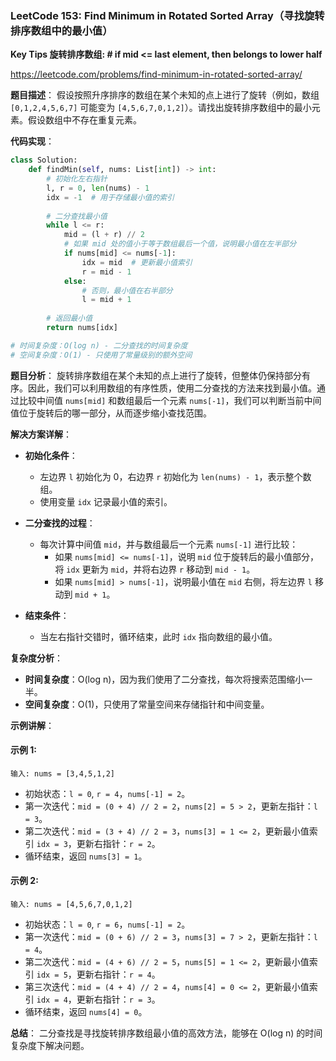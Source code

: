 ### LeetCode 153: Find Minimum in Rotated Sorted Array（寻找旋转排序数组中的最小值）

**Key Tips 旋转排序数组: # if mid <= last element, then belongs to lower half**

https://leetcode.com/problems/find-minimum-in-rotated-sorted-array/

**题目描述**：
假设按照升序排序的数组在某个未知的点上进行了旋转（例如，数组 `[0,1,2,4,5,6,7]` 可能变为 `[4,5,6,7,0,1,2]`）。请找出旋转排序数组中的最小元素。假设数组中不存在重复元素。

**代码实现**：
```python
class Solution:
    def findMin(self, nums: List[int]) -> int:
        # 初始化左右指针
        l, r = 0, len(nums) - 1
        idx = -1  # 用于存储最小值的索引
        
        # 二分查找最小值
        while l <= r:
            mid = (l + r) // 2
            # 如果 mid 处的值小于等于数组最后一个值，说明最小值在左半部分
            if nums[mid] <= nums[-1]:
                idx = mid  # 更新最小值索引
                r = mid - 1
            else:
                # 否则，最小值在右半部分
                l = mid + 1
        
        # 返回最小值
        return nums[idx]

# 时间复杂度：O(log n) - 二分查找的时间复杂度
# 空间复杂度：O(1) - 只使用了常量级别的额外空间
```

**题目分析**：
旋转排序数组在某个未知的点上进行了旋转，但整体仍保持部分有序。因此，我们可以利用数组的有序性质，使用二分查找的方法来找到最小值。通过比较中间值 `nums[mid]` 和数组最后一个元素 `nums[-1]`，我们可以判断当前中间值位于旋转后的哪一部分，从而逐步缩小查找范围。

**解决方案详解**：

- **初始化条件**：
  - 左边界 `l` 初始化为 0，右边界 `r` 初始化为 `len(nums) - 1`，表示整个数组。
  - 使用变量 `idx` 记录最小值的索引。

- **二分查找的过程**：
  - 每次计算中间值 `mid`，并与数组最后一个元素 `nums[-1]` 进行比较：
    - 如果 `nums[mid] <= nums[-1]`，说明 `mid` 位于旋转后的最小值部分，将 `idx` 更新为 `mid`，并将右边界 `r` 移动到 `mid - 1`。
    - 如果 `nums[mid] > nums[-1]`，说明最小值在 `mid` 右侧，将左边界 `l` 移动到 `mid + 1`。
  
- **结束条件**：
  - 当左右指针交错时，循环结束，此时 `idx` 指向数组的最小值。

**复杂度分析**：
- **时间复杂度**：O(log n)，因为我们使用了二分查找，每次将搜索范围缩小一半。
- **空间复杂度**：O(1)，只使用了常量空间来存储指针和中间变量。

**示例讲解**：

#### 示例 1:
```
输入: nums = [3,4,5,1,2]
```
- 初始状态：`l = 0`, `r = 4`，`nums[-1] = 2`。
- 第一次迭代：`mid = (0 + 4) // 2 = 2`，`nums[2] = 5 > 2`，更新左指针：`l = 3`。
- 第二次迭代：`mid = (3 + 4) // 2 = 3`，`nums[3] = 1 <= 2`，更新最小值索引 `idx = 3`，更新右指针：`r = 2`。
- 循环结束，返回 `nums[3] = 1`。

#### 示例 2:
```
输入: nums = [4,5,6,7,0,1,2]
```
- 初始状态：`l = 0`, `r = 6`，`nums[-1] = 2`。
- 第一次迭代：`mid = (0 + 6) // 2 = 3`，`nums[3] = 7 > 2`，更新左指针：`l = 4`。
- 第二次迭代：`mid = (4 + 6) // 2 = 5`，`nums[5] = 1 <= 2`，更新最小值索引 `idx = 5`，更新右指针：`r = 4`。
- 第三次迭代：`mid = (4 + 4) // 2 = 4`，`nums[4] = 0 <= 2`，更新最小值索引 `idx = 4`，更新右指针：`r = 3`。
- 循环结束，返回 `nums[4] = 0`。

**总结**：
二分查找是寻找旋转排序数组最小值的高效方法，能够在 O(log n) 的时间复杂度下解决问题。
